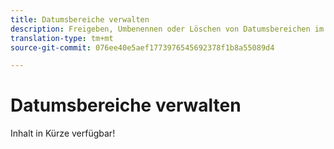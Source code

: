 ```yaml
---
title: Datumsbereiche verwalten
description: Freigeben, Umbenennen oder Löschen von Datumsbereichen im Analysis Workspace.
translation-type: tm+mt
source-git-commit: 076ee40e5aef1773976545692378f1b8a55089d4

---
```



# Datumsbereiche verwalten

Inhalt in Kürze verfügbar!
